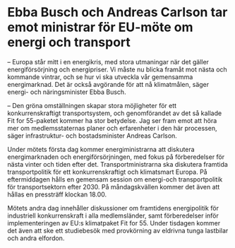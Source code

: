 # Ebba Busch och Andreas Carlson tar emot ministrar för EU-möte om energi och transport

– Europa står mitt i en energikris, med stora utmaningar när det gäller energiförsörjning och energipriser. Vi måste nu blicka framåt mot nästa och kommande vintrar, och se hur vi ska utveckla vår gemensamma energimarknad. Det är också avgörande för att nå klimatmålen, säger energi\- och näringsminister Ebba Busch.

– Den gröna omställningen skapar stora möjligheter för ett konkurrenskraftigt transportsystem, och genomförandet av det så kallade Fit for 55\-paketet kommer ha stor betydelse. Jag ser fram emot att höra mer om medlemsstaternas planer och erfarenheter i den här processen, säger infrastruktur\- och bostadsminister Andreas Carlson.

Under mötets första dag kommer energiministrarna att diskutera energimarknaden och energiförsörjningen, med fokus på förberedelser för nästa vinter och tiden efter det. Transportministrarna ska diskutera framtida transportpolitik för ett konkurrenskraftigt och klimatsmart Europa. På eftermiddagen hålls en gemensam session om energi\-och transportpolitik för transportsektorn efter 2030\. På måndagskvällen kommer det även att hållas en pressträff klockan 18\.00\.

Mötets andra dag innehåller diskussioner om framtidens energipolitik för industriell konkurrenskraft i alla medlemsländer, samt förberedelser inför implementeringen av EU:s klimatpaket Fit for 55\. Under tisdagen kommer det även att ske ett studiebesök med provkörning av eldrivna tunga lastbilar och andra elfordon.

